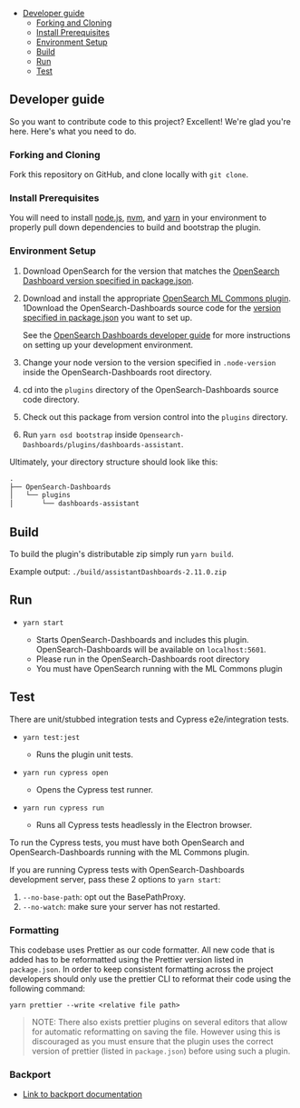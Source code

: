 - [Developer guide](#developer-guide)
  - [Forking and Cloning](#forking-and-cloning)
  - [Install Prerequisites](#install-prerequisites)
  - [Environment Setup](#environment-setup)
  - [Build](#build)
  - [Run](#run)
  - [Test](#test)

## Developer guide

So you want to contribute code to this project? Excellent! We're glad you're here. Here's what you need to do.

### Forking and Cloning

Fork this repository on GitHub, and clone locally with `git clone`.

### Install Prerequisites

You will need to install [node.js](https://nodejs.org/en/), [nvm](https://github.com/nvm-sh/nvm/blob/master/README.md), and [yarn](https://yarnpkg.com/) in your environment to properly pull down dependencies to build and bootstrap the plugin.

### Environment Setup

1. Download OpenSearch for the version that matches the [OpenSearch Dashboard version specified in package.json](./package.json#L9).
1. Download and install the appropriate [OpenSearch ML Commons plugin](https://github.com/opensearch-project/ml-commons).
1Download the OpenSearch-Dashboards source code for the [version specified in package.json](./package.json#L9) you want to set up.

   See the [OpenSearch Dashboards developer guide](https://github.com/opensearch-project/OpenSearch-Dashboards/blob/main/DEVELOPER_GUIDE.md) for more instructions on setting up your development environment.

1. Change your node version to the version specified in `.node-version` inside the OpenSearch-Dashboards root directory.
1. cd into the `plugins` directory of the OpenSearch-Dashboards source code directory.
1. Check out this package from version control into the `plugins` directory.
1. Run `yarn osd bootstrap` inside `Opensearch-Dashboards/plugins/dashboards-assistant`.

Ultimately, your directory structure should look like this:

```md
.
├── OpenSearch-Dashboards
│   └── plugins
│       └── dashboards-assistant
```


## Build

To build the plugin's distributable zip simply run `yarn build`.

Example output: `./build/assistantDashboards-2.11.0.zip`


## Run

- `yarn start`

  - Starts OpenSearch-Dashboards and includes this plugin. OpenSearch-Dashboards will be available on `localhost:5601`.
  - Please run in the OpenSearch-Dashboards root directory
  - You must have OpenSearch running with the ML Commons plugin

## Test

There are unit/stubbed integration tests and Cypress e2e/integration tests.

- `yarn test:jest`

  - Runs the plugin unit tests.

- `yarn run cypress open`

  - Opens the Cypress test runner.

- `yarn run cypress run`

  - Runs all Cypress tests headlessly in the Electron browser.

To run the Cypress tests, you must have both OpenSearch and OpenSearch-Dashboards running with the ML Commons plugin.

If you are running Cypress tests with OpenSearch-Dashboards development server, pass these 2 options to `yarn start`:
1. `--no-base-path`: opt out the BasePathProxy.
1. `--no-watch`: make sure your server has not restarted.

### Formatting

This codebase uses Prettier as our code formatter. All new code that is added has to be reformatted using the Prettier version listed in `package.json`. In order to keep consistent formatting across the project developers should only use the prettier CLI to reformat their code using the following command:

```
yarn prettier --write <relative file path>
```

> NOTE: There also exists prettier plugins on several editors that allow for automatic reformatting on saving the file. However using this is discouraged as you must ensure that the plugin uses the correct version of prettier (listed in `package.json`) before using such a plugin.

### Backport

- [Link to backport documentation](https://github.com/opensearch-project/opensearch-plugins/blob/main/BACKPORT.md)